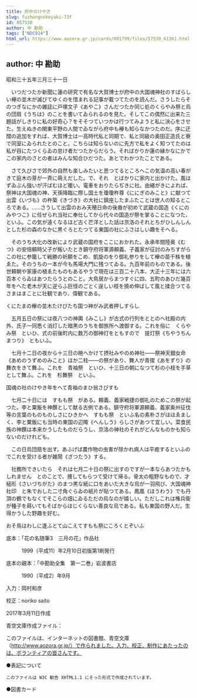 ```yaml
---
title: 府中のけやき
slug: fuzhongnokeyaki-73f
id: 057530
author: 中 勘助
tags: ["NDC914"]
html_url: https://www.aozora.gr.jp/cards/001799/files/57530_61361.html
---
```


## author: 中 勘助

昭和三十五年三月三十一日

　いつだつたか新聞に蓮の研究で有名な大賀博士が府中の大国魂神社のすばらしい欅の並木が滅びてゆくのを惜まれる記事が載つてたのを読んだ。さうしたらそのつぎなにかの雑誌に戸塚文子《あやこ》さんだつたか同じ処のくらやみ祭と烏の団扇《うちは》のことを書いてゐられるのを見た。そしてこの偶然に出来た三題話がしきりに私の好奇心？をそそつていつかは行つてみようと私に決心をさせた。生えぬきの関東平野の人間でゐながら府中も欅も知らなかつたのだ。序に迂闊の追加をすれば、大賀博士は一高時代私と同期で、私と同級の奥田正造氏と寮で同室にゐられたとのこと。こちらは知らないのに先方で私をよく知つてたのは私が目にたつくらゐの怠け者だつたからだらう。そればかりか蓮の縁かなにかでこの家内のさとの者はみんな知合ひだつた。あとでわかつたことである。

　さて久びさで郊外の自然も楽しみたいと思つてるところへこの気温の高い春がきて庭木の芽が一斉に萌えだした。で、それ　とばかりに家内と出かけた。風はずゐぶん強いが汗ばむほど暖い。電車をおりたらぢきに社。由緒がきによれば、祭神は大国魂の神、天孫降臨に際し国土を瓊瓊杵尊《ににぎのみこと》に献つて出雲《いづも》の杵築《きづき》の大社に鎮座したまふたことは世人の知るところである。……さうして出雲のおみ天穂日命の後裔が初めて武蔵の国造《くにのみやつこ》に任ぜられ当社に奉仕してから代々の国造が祭を掌ることになつた、といふ。この気が遠くなるほど古く芒洋とした話は京洛のそれとちがひしんしんとした杉の森のなかに黒ぐろとたつてる東国の社にふさはしい趣をそへる。

　そのうち大化の改新により武蔵の国府をここにおかれた。永承年間陸奥《むつ》の安倍頼時父子が叛いたとき鎮守府将軍源頼義、子義家が征討のみちすがらこの社に参籠して戦勝の祈願をこめ、凱旋のをり御礼参りをして欅の苗千株を植ゑた。そのうちの一本が今も馬場大門に残つてゐる。九百年前のものである。後世頼朝や家康の植ゑたものもあるやうで現在は三百二十八本、大正十三年には六百本ぐらゐはあつたらうとのこと。大鳥居からまつすぐに四、五町のあひだ幾百年をへた老木が天に逆らふ巨怪のごとく逞しい枝を撓め伸ばして風と揉合つてるさまはまことに壮観であり、偉観である。



くにたまの欅の並木たけびたち国つ神がみ武者押しすらし



　五月五日の祭には夜八つの神輿《みこし》が古式の行列をととのへ社殿の内外、氏子一同悉く消灯した暗黒のうちを御旅所へ渡御する。これを俗に　くらやみ祭　といひ、式の前後町内に数万の御神灯をともすので　提灯祭《ちやうちんまつり》　ともいふ。

　七月十二日の夜から十三日の暁へかけて摂社みやのめ神社――祭神天鈿女命《あめのうずめのみこと》ほか二柱――の祭があり、舞人が青摺《あをずり》の舞衣をきて舞ふ。これを　青袖祭　といひ、十三日の朝になつて杉の小枝を手草として舞ふ。これを　杉舞祭　といふ。



国魂の社のけやき年をへて青袖のまひ翁さびすも



　七月二十日には　すもも祭　がある。頼義、義家戦捷の御礼のためこの祭が起つた。李と粟飯を神饌として献る古例である。鎮守府将軍源頼義、義家奥州征伐等の言葉のものものしさにひきかへ　すもも祭　といふ名の素朴さがほほゑましく、李と粟飯にも当時の東国の辺陬《へんしう》らしさがあつて宜しい。菜食民族の神饌は本来かうしたものだらうし、京洛の神社のそれがどんなものかも知らないのだけれども。

　この日烏団扇を出す。あふげば農作物の虫害が除かれ病人は平癒するといふのでこれを受ける者が雑鬧《ざつたう》する。

　社務所できいたら　それは七月二十日の祭に出すのですが一本ならあつたかもしれません　とのことで、捜してもらつて受けて帰る。骨太の粗野なもので、才槌形《さいづちがた》のまつ黒な紙に口をあいた大きな烏が一羽飛び、大国魂神社印　と朱でおした二寸角ぐらゐの紙片が貼つてある。鳳凰《ほうわう》でも丹頂の鶴でもなくてそこらの畑にゐるただの烏なのが嬉しい。ただしこれは権兵衛が種子を蒔いてもそばからほじくらない善良な烏である。私も東国の野人だ。生得かうした野趣を好む。



おそ鳥はわしに逢ふとて山こえてすもも祭にころくとぞいふ













底本：「花の名随筆3　三月の花」作品社

　　　1999（平成11）年2月10日初版第1刷発行

底本の親本：「中勘助全集　第一二巻」岩波書店

　　　1990（平成2）年9月

入力：岡村和彦

校正：noriko saito

2017年3月11日作成

青空文庫作成ファイル：

このファイルは、インターネットの図書館、青空文庫（http://www.aozora.gr.jp/）で作られました。入力、校正、制作にあたったのは、ボランティアの皆さんです。











●表記について


	このファイルは W3C 勧告 XHTML1.1 にそった形式で作成されています。







●図書カード